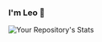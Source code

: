 ### I'm Leo 👋
![Your Repository's Stats](https://github-readme-stats.vercel.app/api/top-langs/?username=leojilong&theme=blue-green)


